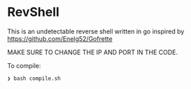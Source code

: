 # RevShell
This is an undetectable reverse shell written in go inspired by https://github.com/Enelg52/Gofrette

MAKE SURE TO CHANGE THE IP AND PORT IN THE CODE.

To compile:
```bash
❯ bash compile.sh

```